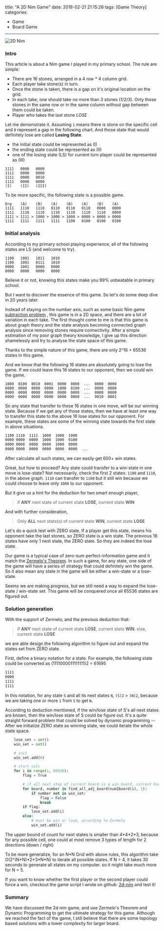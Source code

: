 title: "A 2D Nim Game"
date: 2018-02-21 21:15:26
tags: [Game Theory]
categories:
- Game
- Board Game
---

![2D Nim](https://wenzhong-1259152588.cos.ap-beijing.myqcloud.com/img/blog/2d-nim-1.png)


### Intro

This article is about a Nim game I played in my primary school. The rule are simple:

* There are 16 stones, arranged in a 4 row * 4 column grid.
* Each player take stone(s) in turn.
* Once the stone is taken, there is a gap on it's original location on the grid.
* In each take, one should take no more than 3 stones (1/2/3). Only those stones in the same row or in the same column without gap between them could be taken.
* Player who takes the last stone *LOSE*

Let me demonstrate it. Assuming `1` means there is stone on the specific cell and `0` represent a gap in the following chart. And those state that  would definitely lose are called **Losing State**.

* the initial state could be represented as (I)
* the ending state could be represented as (II)
* one of the losing state (LS) for current turn player could be represented as (III) 

```
1111   0000   0000
1111   0000   0000
1111   0000   0010
1111   0000   0000
(I)    (II)   (III)
```

To be more specific, the following state is a possible game.

<!--more-->
```
Org    (A)    (B)    (A)    (B)    (A)    (B)    (A)    
1111   1110   1110   0110   0110   0110   0000   0000
1111   1110   1110   1110   1110   1110   1110   0000
1111 > 1111 > 1000 > 1000 > 1000 > 0000 > 0000 > 0000
1111   1111   1111   1111   1100   0100   0100   0100
```

### Initial analysis

According to my primary school playing experience, all of the following states are LS (and welcome to try). 

```
1100   1001   1011   1010
1100   1001   0111   1010
0000   1001   0000   0000
0000   0000   0000   0000
```

Believe it or not, knowing this states make you 99% unbeatable in primary school.

But I want to discover the essence of this game. So let's do some deep dive in 20 years later.

Instead of staying on the number axis, such as some basic Nim game [subtraction problem](https://en.wikipedia.org/wiki/Nim#The_subtraction_game_S(1,_2,_._._.,_k)) , this game is in a 2D space, and there are a lot of variation in each take. The first thought come to me is that this game is about graph theory and the state analysis becoming connected graph analysis since removing stones require connectivity. After a simple estimation of my poor graph theory knowledge, I give up this direction shamelessly and try to analyse the state space of this game.

Thanks to the simple nature of this game, there are only 2^16 = 65536 states in this game. 

And we know that the following 16 states are absolutely going to lose the game. If we could leave this 16 states to our opponent, then we could win the game. 

```
1000  0100  0010  0001  0000  0000  ...  0000  0000
0000  0000  0000  0000  1000  0100  ...  0000  0000
0000  0000  0000  0000  0000  0000  ...  0000  0000
0000  0000  0000  0000  0000  0000  ...  0010  0001
```


So any state that transfer to these 16 states in one move, will be our winning state. Because if we get any of those states, then we have at least one way to transfer this state to the above 16 lose states for our opponent. For example, these states are some of the winning state towards the first state in above situations.

``` txt
1100 1110  1111  1000  1000  1000
0000 0000  0000  1000  1000  0100
0000 0000  0000  0000  1000  0000
0000 0000  0000  0000  0000  0000  ...
```

After calculate all such states, we can easily get 600+ win states.

Great, but how to proceed? Any state could transfer to a win-state in one move is lose-state? Not necessarily, check the first 2 states: `1100` and `1110`, in the above graph. `1110` can transfer to `1100` but it still win because we could choose to leave only `1000` to our opponent.

But it give us a hint for the deduction for two smart enough player,
> if **ANY** next state of current state **LOSE**, current state **WIN**

And with further consideration,
> Only **ALL** next state(s) of current state **WIN**, current state **LOSE**

Let's do a quick test with ZERO state. If a player get this state, means his opponent take the last stones, so ZERO state is a win state. The previous 16 states have only 1 next state, the ZERO state. So they are indeed the lose state.

Our game is a typical case of zero-sum perfect-information game and it match the [Zermelo's Theorem](https://en.wikipedia.org/wiki/Zermelo%27s_theorem_(game_theory)). In such a game, for any state, one side of the game will have a series of strategy that could definitely win the game. So it also mean any state in the game will be either a win-state or a lose-state. 

Seems we are making progress, but we still need a way to expand the lose-state / win-state set. This game will be conquered once all 65536 states are figured out.

### Solution generation 

With the support of Zermelo, and the previous deduction that:
> if **ANY** next state of current state **LOSE**, current state **WIN**. else, current state **LOSE**

we are able design the following algorithm to figure out and expand the states set from ZERO state.

First, define a binary notation for a state. For example, the following state could be converted as (1111000011111111)2 = 61695
``` txt
1111   
0000
1111 
1111    
```

In this notation, for any state `S` and all its next states `N`, `(S)2` > `(N)2`, because we are taking one or more `1` from `S` to get `N`.

According to deduction mentioned, if the win/lose state of S's all next states are known, then the win/lose state of S could be figure out. It's a quite straight forward problem that could be solved by dynamic programming -- After we initialize ZERO state as winning state, we could iterate the whole state space.

``` python
    lose_set = set()
    win_set = set()

    # init
    win_set.add(0)

    # start calc
    for i in range(1, 65536):
        flag = True

        # if all next step of current board is a win board, current board lose
        for board, number in find_all_adj_board(num2board(i), 1):
            if number not in win_set:
                flag = False
                break
        if flag:
            lose_set.add(i)
        else:
            # must be win or lose, according to Zermelo
            win_set.add(i)
```

The upper bound of count for next states is smaller than 4\*4\*2\*3, because for any possible cell, one could at most remove 3 types of length for 2 directions (down / right)

To be more generalize, for an N\*N Grid with above rules, this algorithm take O(2^(N\*N)\*2\*3\*N\*N) to iterate all possible states. If N = 4, it takes 30 seconds to generate all states on my computer. so it might take much more for N = 5.

If you want to know whether the first player or the second player could force a win, checkout the game script I wrote on github: [2d-nim](https://github.com/fwz/2d-nim/) and test it!

### Summary
We have discussed the 2d nim game, and use Zermelo's Theorem and Dynamic Programming to get the ultimate strategy for this game. Although we reached the fact of the game, I still believe that there are some topology based solutions with a lower complexity for larger board.


